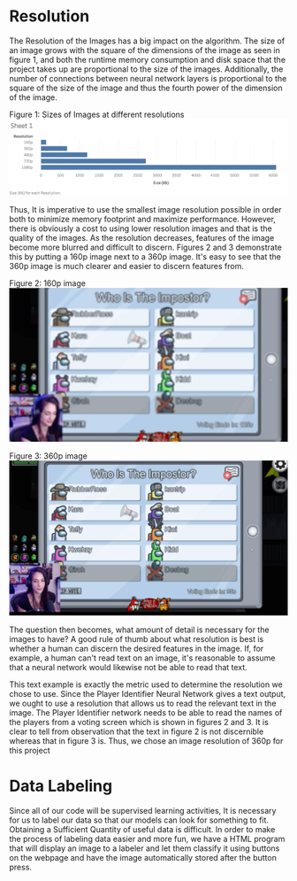 # Resolution

The Resolution of the Images has a big impact on
the algorithm. The size of an image grows with 
the square of the dimensions of the image as seen in figure 1, and 
both the runtime memory consumption and disk
space that the project takes up are proportional
to the size of the images. Additionally, the
number of connections between neural network 
layers is proportional to the square of the size
of the image and thus the fourth power of the
dimension of the image.

Figure 1: Sizes of Images at different 
resolutions
![Sizes of different resolutions](Resources/Resolution%20Sizes.png)

Thus, It is imperative to use the smallest
image resolution possible in order both to minimize
memory footprint and maximize performance.
However, there is obviously a cost to using 
lower resolution images and that is the 
quality of the images. As the resolution
decreases, features of the image become more
blurred and difficult to discern. Figures 2 and
3 demonstrate this by putting a 160p image next
to a 360p image. It's easy to see that the 360p
image is much clearer and easier to discern
features from.

Figure 2: 160p image
![160p image](Resources/160p.png)

Figure 3: 360p image
![360p image](Resources/360p.png)

The question then becomes, what amount of detail
is necessary for the images to have? A good rule
of thumb about what resolution is best is 
whether a human can discern the desired features
in the image. If, for example, a human can't 
read text on an image, it's reasonable to assume
that a neural network would likewise not be able
to read that text.

This text example is exactly the metric used to
determine the resolution we chose to use. Since
the Player Identifier Neural Network gives a
text output, we ought to use a resolution that
allows us to read the relevant text in the
image. The Player Identifier network needs to
be able to read the names of the players from a
voting screen which is shown in figures 2 and 3.
It is clear to tell from observation that the
text in figure 2 is not discernible whereas that
in figure 3 is. Thus, we chose an image 
resolution of 360p for this project

# Data Labeling

Since all of our code will be supervised
learning activities, It is necessary for us to
label our data so that our models can look for
something to fit. Obtaining a Sufficient 
Quantity of useful data is difficult. In order
to make the process of labeling data easier
and more fun, we have a HTML program that will
display an image to a labeler and let them
classify it using buttons on the webpage and
have the image automatically stored after the
button press.


